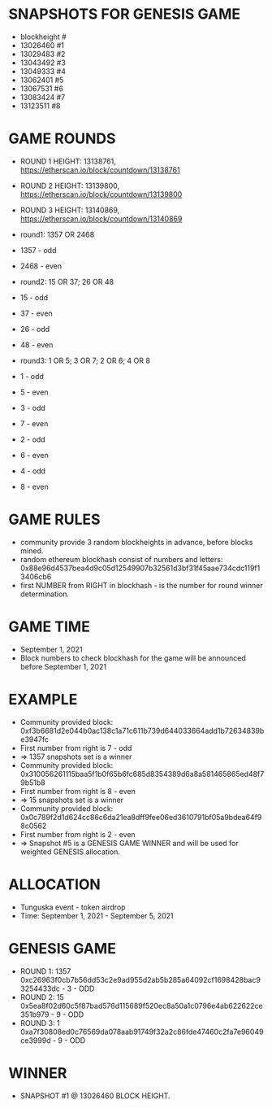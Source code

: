 # SNAPSHOTS FOR GENESIS GAME
+ blockheight #
+ 13026460  #1
+ 13029483  #2
+ 13043492  #3
+ 13049333  #4
+ 13062401  #5
+ 13067531 #6
+ 13083424  #7
+ 13123511  #8

# GAME ROUNDS
+ ROUND 1 HEIGHT: 13138761, https://etherscan.io/block/countdown/13138761
+ ROUND 2 HEIGHT: 13139800, https://etherscan.io/block/countdown/13139800
+ ROUND 3 HEIGHT: 13140869, https://etherscan.io/block/countdown/13140869
+ round1: 1357 OR 2468 
+ 1357 - odd
+ 2468 - even

+ round2: 15 OR 37; 26 OR 48
+ 15 - odd
+ 37 - even
+ 26 - odd
+ 48 - even

+ round3: 1 OR 5; 3 OR 7; 2 OR 6; 4 OR 8
+ 1 - odd
+ 5 - even
+ 3 - odd
+ 7 - even
+ 2 - odd
+ 6 - even
+ 4 - odd
+ 8 - even


# GAME RULES

+ community provide 3 random blockheights in advance, before blocks mined. 
+ random ethereum blockhash consist of numbers and letters: 0x88e96d4537bea4d9c05d12549907b32561d3bf31f45aae734cdc119f13406cb6
+ first NUMBER from RIGHT in blockhash - is the number for round winner determination.

# GAME TIME
+ September 1, 2021
+ Block numbers to check blockhash for the game will be announced before September 1, 2021 

# EXAMPLE
+ Community provided block: 0xf3b6681d2e044b0ac138c1a71c611b739d644033664add1b72634839be3947fc
+ First number from right is 7 - odd
+ => 1357 snapshots set is a winner
+ Community provided block: 0x310056261115baa5f1b0f65b6fc685d8354389d6a8a581465865ed48f79b51b8
+ First number from right is 8 - even
+ => 15 snapshots set is a winner
+ Community provided block: 0x0c789f2d1d624cc86c6da21ea8dff9fee06ed3610791bf05a9bdea64f98c0562
+ First number from right is 2 - even
+ => Snapshot #5 is a GENESIS GAME WINNER and will be used for weighted GENESIS allocation.


# ALLOCATION
+ Tunguska event - token airdrop
+ Time: September 1, 2021 - September 5, 2021

# GENESIS GAME
+ ROUND 1: 1357 0xc26963f0cb7b56dd53c2e9ad955d2ab5b285a64092cf1698428bac93254433dc - 3 - ODD
+ ROUND 2: 15   0x5ea8f02d60c5f87bad576d115689f520ec8a50a1c0796e4ab622622ce351b979 - 9 - ODD
+ ROUND 3: 1    0xa7f30808ed0c76569da078aab91749f32a2c86fde47460c2fa7e96049ce3999d - 9 - ODD

# WINNER
+ SNAPSHOT #1 @ 13026460 BLOCK HEIGHT. 
